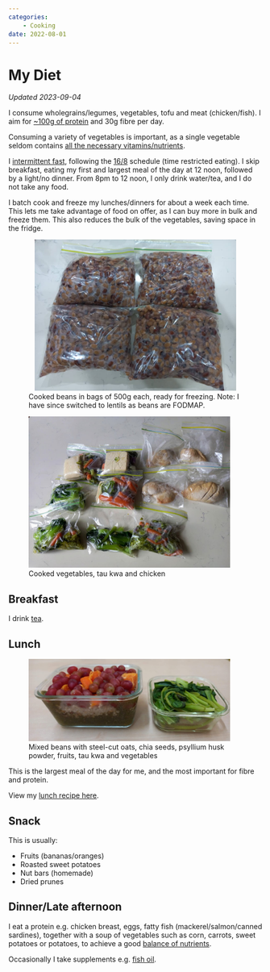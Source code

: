 ```yaml
---
categories:
    - Cooking
date: 2022-08-01
---
```


# My Diet

_Updated 2023-09-04_

I consume wholegrains/legumes, vegetables, tofu and meat (chicken/fish). I aim for [~100g of protein][protein] and 30g fibre per day.

Consuming a variety of vegetables is important, as a single vegetable seldom contains [all the necessary vitamins/nutrients][nutrients].

<!-- more -->

I [intermittent fast][if-schedule], following the [16/8][16/8] schedule (time restricted eating). I skip breakfast, eating my first and largest meal of the day at 12 noon, followed by a light/no dinner. From 8pm to 12 noon, I only drink water/tea, and I do not take any food.

I batch cook and freeze my lunches/dinners for about a week each time. This lets me take advantage of food on offer, as I can buy more in bulk and freeze them. This also reduces the bulk of the vegetables, saving space in the fridge.

<figure>
  <div style="max-width: 400px; margin: 0 auto;"><img src="/static/images/2022-08-01/beans.jpg" alt="Cooked beans" loading="lazy"/></div>
  <figcaption>Cooked beans in bags of 500g each, ready for freezing. Note: I have since switched to lentils as beans are FODMAP.<figcaption/>
</figure>

<figure>
  <div style="max-width: 400px"><img src="/static/images/2022-08-01/vegetables-chicken.jpg" alt="Cooked vegetables and chicken" loading="lazy"/></div>
  <figcaption>Cooked vegetables, tau kwa and chicken<figcaption/>
</figure>

## Breakfast

I drink [tea](2022-10-28-nutrition-and-health.md#tea).

## Lunch

<figure>
  <div style="max-width: 400px"><img src="/static/images/2022-08-01/lunch.jpg" alt="Lunch" loading="lazy"/></div>
  <figcaption>Mixed beans with steel-cut oats, chia seeds, psyllium husk powder, fruits, tau kwa and vegetables<figcaption/>
</figure>

This is the largest meal of the day for me, and the most important for fibre and protein.

View my [lunch recipe here][lunch-recipe].

## Snack

This is usually:

-   Fruits (bananas/oranges)
-   Roasted sweet potatoes
-   Nut bars (homemade)
-   Dried prunes

## Dinner/Late afternoon

I eat a protein e.g. chicken breast, eggs, fatty fish (mackerel/salmon/canned sardines), together with a soup of vegetables such as corn, carrots, sweet potatoes or potatoes, to achieve a good [balance of nutrients][nutrients].

Occasionally I take supplements e.g. [fish oil][fish-oil].

[16/8]: https://www.healthline.com/nutrition/16-8-intermittent-fasting
[beta-glucan]: https://www.healthline.com/nutrition/beta-glucan-heart-healthy
[fish-oil]: 2022-10-28-nutrition-and-health.md#omega-3
[iarc-red-meat]: https://www.iarc.who.int/wp-content/uploads/2018/11/Monographs-QA_Vol114.pdf
[if-schedule]: 2022-10-28-nutrition-and-health.md#timingintermittent-fasting
[matcha-powder]: 2022-10-28-nutrition-and-health.md#green-tea
[protein-requirement]: https://exrx.net/Nutrition/Protein#Requirements
[protein]: 2022-10-28-nutrition-and-health.md#protein
[psyllium]: 2022-10-28-nutrition-and-health.md#fibre
[soaking]: 2022-10-28-nutrition-and-health.md#cooking-methods
[supplements]: 2022-10-28-nutrition-and-health.md#supplements
[satiety]: 2022-10-28-nutrition-and-health.md#satiety-index
[mixed-beans-recipe]: https://recipes.nicholaslyz.com/explore/recipes/bbc37612-578a-41ef-ae07-e561dc32ef20/mixed-beans
[steamed-boiled-vegetables]: https://recipes.nicholaslyz.com/explore/recipes/bbc37612-578a-41ef-ae07-e561dc32ef20/steamed-boiled-vegetables
[roasted-vegetables]: https://recipes.nicholaslyz.com/explore/recipes/bbc37612-578a-41ef-ae07-e561dc32ef20/roasted-vegetables-with-salmon
[lunch-recipe]: https://recipes.nicholaslyz.com/explore/recipes/bbc37612-578a-41ef-ae07-e561dc32ef20/mixed-beans-lentils-wholegrains-with-fruits-and-tau-kwa
[nutrients]: 2022-10-28-nutrition-and-health.md#comparison-of-various-nutrients-across-major-staple-foods

